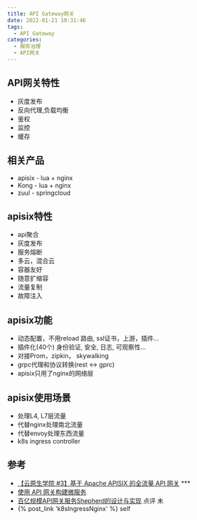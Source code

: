 ```yaml
---
title: API Gateway网关
date: 2022-01-21 10:31:46
tags:
  - API Gateway
categories: 
  - 服务治理
  - API网关    
---
```


<p></p>
<!-- more -->

## API网关特性
+ 灰度发布
+ 反向代理,负载均衡
+ 鉴权
+ 监控
+ 缓存

## 相关产品
+ apisix - lua + nginx
+ Kong - lua + nginx
+ zuul - springcloud

## apisix特性
+ api聚合
+ 灰度发布
+ 服务熔断
+ 多云，混合云
+ 容器友好
+ 随意扩缩容
+ 流量复制
+ 故障注入

## apisix功能
+ 动态配置，不用reload
  路由, ssl证书，上游，插件...
+ 插件化(40个)
  身份验证, 安全, 日志, 可观察性...  
+ 对接Prom，zipkin， skywalking
+ grpc代理和协议转换(rest <-> gprc)
+ apisix只用了nginx的网络层

## apisix使用场景
+ 处理L4, L7层流量
+ 代替nginx处理南北流量
+ 代替envoy处理东西流量
+ k8s ingress controller

## 参考
+ [【云原生学院 #3】基于 Apache APISIX 的全流量 API 网关](https://www.bilibili.com/video/BV1Gt4y1q7qC?vd_source=f6e8c1128f9f264c5ab8d9411a644036) ***
+ [使用 API 网关构建微服务](https://www.infoq.cn/article/construct-micro-service-using-api-gateway/)
+ [百亿规模API网关服务Shepherd的设计与实现](https://tech.meituan.com/2021/05/20/shepherd-api-gateway.html) 点评 未
+ {% post_link 'k8sIngressNginx' %} self
